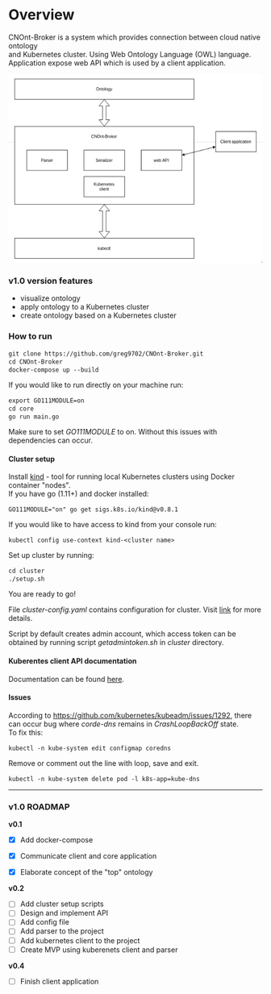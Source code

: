 # __Overview__
CNOnt-Broker is a system which provides connection between cloud native ontology <br>
and Kubernetes cluster. Using Web Ontology Language (OWL) language. <br>
Application expose web API which is used by a client application. <br>

![Image description](docs/assets/system_overview.png)

### __v1.0 version features__
- visualize ontology
- apply ontology to a Kubernetes cluster
- create ontology based on a Kubernetes cluster

### __How to run__

```
git clone https://github.com/greg9702/CNOnt-Broker.git
cd CNOnt-Broker
docker-compose up --build
```

If you would like to run directly on your machine run:
```
export GO111MODULE=on
cd core
go run main.go
```
Make sure to set _GO111MODULE_ to on. Without this issues with dependencies can occur.


#### __Cluster setup__
Install [kind](https://github.com/kubernetes-sigs/kind) -  tool for running local Kubernetes clusters using Docker container "nodes". <br>
If you have go (1.11+) and docker installed:
```
GO111MODULE="on" go get sigs.k8s.io/kind@v0.8.1
```
If you would like to have access to kind from your console run:
```
kubectl config use-context kind-<cluster name>
```
Set up cluster by running:
```
cd cluster
./setup.sh
```
You are ready to go!

File _cluster-config.yaml_ contains configuration for cluster. Visit [link](https://github.com/kubernetes-sigs/kind) for more details.

Script by default creates admin account, which access token can be obtained by running script _getadmintoken.sh_ in _cluster_ directory.

#### Kuberentes client API documentation

Documentation can be found [here](https://godoc.org/k8s.io/client-go/kubernetes).

#### Issues

According to https://github.com/kubernetes/kubeadm/issues/1292, there can occur bug where _corde-dns_ remains in _CrashLoopBackOff_ state.<br>
To fix this:
```
kubectl -n kube-system edit configmap coredns
```
Remove or comment out the line with loop, save and exit.
```
kubectl -n kube-system delete pod -l k8s-app=kube-dns
```

---

### __v1.0 ROADMAP__

__v0.1__
- [x] Add docker-compose
- [x] Communicate client and core application
- [x] Elaborate concept of the "top" ontology


__v0.2__
- [ ] Add cluster setup scripts
- [ ] Design and implement API
- [ ] Add config file
- [ ] Add parser to the project
- [ ] Add kubernetes client to the project
- [ ] Create MVP using kuberenets client and parser

__v0.4__
- [ ] Finish client application
